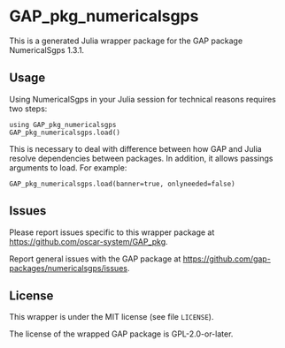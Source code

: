 # GAP_pkg_numericalsgps

This is a generated Julia wrapper package for the GAP package NumericalSgps 1.3.1.

## Usage

Using NumericalSgps in your Julia session for technical reasons requires two steps:

    using GAP_pkg_numericalsgps
    GAP_pkg_numericalsgps.load()

This is necessary to deal with difference between how GAP and Julia
resolve dependencies between packages. In addition, it allows passings
arguments to load. For example:

    GAP_pkg_numericalsgps.load(banner=true, onlyneeded=false)

## Issues

Please report issues specific to this wrapper package at <https://github.com/oscar-system/GAP_pkg>.

Report general issues with the GAP package at <https://github.com/gap-packages/numericalsgps/issues>.

## License

This wrapper is under the MIT license (see file `LICENSE`).

The license of the wrapped GAP package is GPL-2.0-or-later.
